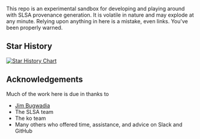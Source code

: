 This repo is an experimental sandbox for developing and playing around with SLSA provenance generation. It is volatile in nature and may explode at any minute. Relying upon anything in here is a mistake, even links. You've been properly warned.

## Star History

[![Star History Chart](https://api.star-history.com/svg?repos=kyverno/kyverno,open-policy-agent/gatekeeper,loft-sh/jspolicy,cruise-automation/k-rail,kubewarden/policy-server&type=Date)](https://star-history.com/#kyverno/kyverno&open-policy-agent/gatekeeper&loft-sh/jspolicy&cruise-automation/k-rail&kubewarden/policy-server&Date)


## Acknowledgements

Much of the work here is due in thanks to

* [Jim Bugwadia](https://github.com/JimBugwadia)
* The SLSA team
* The ko team
* Many others who offered time, assistance, and advice on Slack and GitHub

